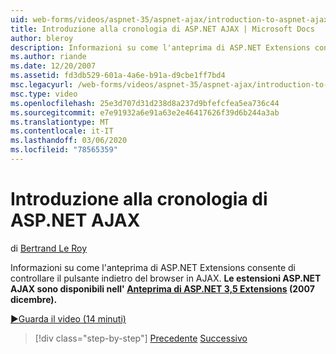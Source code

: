 ```yaml
---
uid: web-forms/videos/aspnet-35/aspnet-ajax/introduction-to-aspnet-ajax-history
title: Introduzione alla cronologia di ASP.NET AJAX | Microsoft Docs
author: bleroy
description: Informazioni su come l'anteprima di ASP.NET Extensions consente di controllare il pulsante indietro del browser in AJAX. ASP.NET AJAX Extensions sono disponibili nel ASP.NET 3,5 Extens...
ms.author: riande
ms.date: 12/20/2007
ms.assetid: fd3db529-601a-4a6e-b91a-d9cbe1ff7bd4
msc.legacyurl: /web-forms/videos/aspnet-35/aspnet-ajax/introduction-to-aspnet-ajax-history
msc.type: video
ms.openlocfilehash: 25e3d707d31d238d8a237d9bfefcfea5ea736c44
ms.sourcegitcommit: e7e91932a6e91a63e2e46417626f39d6b244a3ab
ms.translationtype: MT
ms.contentlocale: it-IT
ms.lasthandoff: 03/06/2020
ms.locfileid: "78565359"
---
```

# <a name="introduction-to-aspnet-ajax-history"></a>Introduzione alla cronologia di ASP.NET AJAX

di [Bertrand Le Roy](https://github.com/bleroy)

Informazioni su come l'anteprima di ASP.NET Extensions consente di controllare il pulsante indietro del browser in AJAX. **Le estensioni ASP.NET AJAX sono disponibili nell' [Anteprima di ASP.NET 3,5 Extensions](https://www.asp.net/downloads/35-sp1#find) (2007 dicembre).**

[&#9654;Guarda il video (14 minuti)](https://channel9.msdn.com/Blogs/ASP-NET-Site-Videos/introduction-to-aspnet-ajax-history)

> [!div class="step-by-step"]
> [Precedente](adonet-data-services-with-aspnet-ajax-support.md)
> [Successivo](using-script-combining-to-improve-ajax-performance.md)
